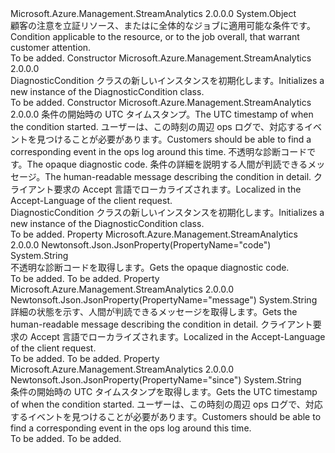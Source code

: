 <Type Name="DiagnosticCondition" FullName="Microsoft.Azure.Management.StreamAnalytics.Models.DiagnosticCondition">
  <TypeSignature Language="C#" Value="public class DiagnosticCondition" />
  <TypeSignature Language="ILAsm" Value=".class public auto ansi beforefieldinit DiagnosticCondition extends System.Object" />
  <TypeSignature Language="DocId" Value="T:Microsoft.Azure.Management.StreamAnalytics.Models.DiagnosticCondition" />
  <TypeSignature Language="VB.NET" Value="Public Class DiagnosticCondition" />
  <TypeSignature Language="F#" Value="type DiagnosticCondition = class" />
  <AssemblyInfo>
    <AssemblyName>Microsoft.Azure.Management.StreamAnalytics</AssemblyName>
    <AssemblyVersion>2.0.0.0</AssemblyVersion>
  </AssemblyInfo>
  <Base>
    <BaseTypeName>System.Object</BaseTypeName>
  </Base>
  <Interfaces />
  <Docs>
    <summary>
            <span data-ttu-id="f78ca-101">顧客の注意を立証リソース、またはに全体的なジョブに適用可能な条件です。</span><span class="sxs-lookup"><span data-stu-id="f78ca-101">Condition applicable to the resource, or to the job overall, that warrant customer attention.</span></span>
            </summary>
    <remarks>To be added.</remarks>
  </Docs>
  <Members>
    <Member MemberName=".ctor">
      <MemberSignature Language="C#" Value="public DiagnosticCondition ();" />
      <MemberSignature Language="ILAsm" Value=".method public hidebysig specialname rtspecialname instance void .ctor() cil managed" />
      <MemberSignature Language="DocId" Value="M:Microsoft.Azure.Management.StreamAnalytics.Models.DiagnosticCondition.#ctor" />
      <MemberSignature Language="VB.NET" Value="Public Sub New ()" />
      <MemberType>Constructor</MemberType>
      <AssemblyInfo>
        <AssemblyName>Microsoft.Azure.Management.StreamAnalytics</AssemblyName>
        <AssemblyVersion>2.0.0.0</AssemblyVersion>
      </AssemblyInfo>
      <Parameters />
      <Docs>
        <summary>
            <span data-ttu-id="f78ca-102">DiagnosticCondition クラスの新しいインスタンスを初期化します。</span><span class="sxs-lookup"><span data-stu-id="f78ca-102">Initializes a new instance of the DiagnosticCondition class.</span></span>
            </summary>
        <remarks>To be added.</remarks>
      </Docs>
    </Member>
    <Member MemberName=".ctor">
      <MemberSignature Language="C#" Value="public DiagnosticCondition (string since = null, string code = null, string message = null);" />
      <MemberSignature Language="ILAsm" Value=".method public hidebysig specialname rtspecialname instance void .ctor(string since, string code, string message) cil managed" />
      <MemberSignature Language="DocId" Value="M:Microsoft.Azure.Management.StreamAnalytics.Models.DiagnosticCondition.#ctor(System.String,System.String,System.String)" />
      <MemberSignature Language="VB.NET" Value="Public Sub New (Optional since As String = null, Optional code As String = null, Optional message As String = null)" />
      <MemberSignature Language="F#" Value="new Microsoft.Azure.Management.StreamAnalytics.Models.DiagnosticCondition : string * string * string -&gt; Microsoft.Azure.Management.StreamAnalytics.Models.DiagnosticCondition" Usage="new Microsoft.Azure.Management.StreamAnalytics.Models.DiagnosticCondition (since, code, message)" />
      <MemberType>Constructor</MemberType>
      <AssemblyInfo>
        <AssemblyName>Microsoft.Azure.Management.StreamAnalytics</AssemblyName>
        <AssemblyVersion>2.0.0.0</AssemblyVersion>
      </AssemblyInfo>
      <Parameters>
        <Parameter Name="since" Type="System.String" />
        <Parameter Name="code" Type="System.String" />
        <Parameter Name="message" Type="System.String" />
      </Parameters>
      <Docs>
        <param name="since"><span data-ttu-id="f78ca-103">条件の開始時の UTC タイムスタンプ。</span><span class="sxs-lookup"><span data-stu-id="f78ca-103">The UTC timestamp of when the condition started.</span></span> <span data-ttu-id="f78ca-104">ユーザーは、この時刻の周辺 ops ログで、対応するイベントを見つけることが必要があります。</span><span class="sxs-lookup"><span data-stu-id="f78ca-104">Customers should be able to find a corresponding event in the ops log around this time.</span></span></param>
        <param name="code"><span data-ttu-id="f78ca-105">不透明な診断コードです。</span><span class="sxs-lookup"><span data-stu-id="f78ca-105">The opaque diagnostic code.</span></span></param>
        <param name="message"><span data-ttu-id="f78ca-106">条件の詳細を説明する人間が判読できるメッセージ。</span><span class="sxs-lookup"><span data-stu-id="f78ca-106">The human-readable message describing the condition in detail.</span></span> <span data-ttu-id="f78ca-107">クライアント要求の Accept 言語でローカライズされます。</span><span class="sxs-lookup"><span data-stu-id="f78ca-107">Localized in the Accept-Language of the client request.</span></span></param>
        <summary>
            <span data-ttu-id="f78ca-108">DiagnosticCondition クラスの新しいインスタンスを初期化します。</span><span class="sxs-lookup"><span data-stu-id="f78ca-108">Initializes a new instance of the DiagnosticCondition class.</span></span>
            </summary>
        <remarks>To be added.</remarks>
      </Docs>
    </Member>
    <Member MemberName="Code">
      <MemberSignature Language="C#" Value="public string Code { get; }" />
      <MemberSignature Language="ILAsm" Value=".property instance string Code" />
      <MemberSignature Language="DocId" Value="P:Microsoft.Azure.Management.StreamAnalytics.Models.DiagnosticCondition.Code" />
      <MemberSignature Language="VB.NET" Value="Public ReadOnly Property Code As String" />
      <MemberSignature Language="F#" Value="member this.Code : string" Usage="Microsoft.Azure.Management.StreamAnalytics.Models.DiagnosticCondition.Code" />
      <MemberType>Property</MemberType>
      <AssemblyInfo>
        <AssemblyName>Microsoft.Azure.Management.StreamAnalytics</AssemblyName>
        <AssemblyVersion>2.0.0.0</AssemblyVersion>
      </AssemblyInfo>
      <Attributes>
        <Attribute>
          <AttributeName>Newtonsoft.Json.JsonProperty(PropertyName="code")</AttributeName>
        </Attribute>
      </Attributes>
      <ReturnValue>
        <ReturnType>System.String</ReturnType>
      </ReturnValue>
      <Docs>
        <summary>
            <span data-ttu-id="f78ca-109">不透明な診断コードを取得します。</span><span class="sxs-lookup"><span data-stu-id="f78ca-109">Gets the opaque diagnostic code.</span></span>
            </summary>
        <value>To be added.</value>
        <remarks>To be added.</remarks>
      </Docs>
    </Member>
    <Member MemberName="Message">
      <MemberSignature Language="C#" Value="public string Message { get; }" />
      <MemberSignature Language="ILAsm" Value=".property instance string Message" />
      <MemberSignature Language="DocId" Value="P:Microsoft.Azure.Management.StreamAnalytics.Models.DiagnosticCondition.Message" />
      <MemberSignature Language="VB.NET" Value="Public ReadOnly Property Message As String" />
      <MemberSignature Language="F#" Value="member this.Message : string" Usage="Microsoft.Azure.Management.StreamAnalytics.Models.DiagnosticCondition.Message" />
      <MemberType>Property</MemberType>
      <AssemblyInfo>
        <AssemblyName>Microsoft.Azure.Management.StreamAnalytics</AssemblyName>
        <AssemblyVersion>2.0.0.0</AssemblyVersion>
      </AssemblyInfo>
      <Attributes>
        <Attribute>
          <AttributeName>Newtonsoft.Json.JsonProperty(PropertyName="message")</AttributeName>
        </Attribute>
      </Attributes>
      <ReturnValue>
        <ReturnType>System.String</ReturnType>
      </ReturnValue>
      <Docs>
        <summary>
            <span data-ttu-id="f78ca-110">詳細の状態を示す、人間が判読できるメッセージを取得します。</span><span class="sxs-lookup"><span data-stu-id="f78ca-110">Gets the human-readable message describing the condition in detail.</span></span>
            <span data-ttu-id="f78ca-111">クライアント要求の Accept 言語でローカライズされます。</span><span class="sxs-lookup"><span data-stu-id="f78ca-111">Localized in the Accept-Language of the client request.</span></span>
            </summary>
        <value>To be added.</value>
        <remarks>To be added.</remarks>
      </Docs>
    </Member>
    <Member MemberName="Since">
      <MemberSignature Language="C#" Value="public string Since { get; }" />
      <MemberSignature Language="ILAsm" Value=".property instance string Since" />
      <MemberSignature Language="DocId" Value="P:Microsoft.Azure.Management.StreamAnalytics.Models.DiagnosticCondition.Since" />
      <MemberSignature Language="VB.NET" Value="Public ReadOnly Property Since As String" />
      <MemberSignature Language="F#" Value="member this.Since : string" Usage="Microsoft.Azure.Management.StreamAnalytics.Models.DiagnosticCondition.Since" />
      <MemberType>Property</MemberType>
      <AssemblyInfo>
        <AssemblyName>Microsoft.Azure.Management.StreamAnalytics</AssemblyName>
        <AssemblyVersion>2.0.0.0</AssemblyVersion>
      </AssemblyInfo>
      <Attributes>
        <Attribute>
          <AttributeName>Newtonsoft.Json.JsonProperty(PropertyName="since")</AttributeName>
        </Attribute>
      </Attributes>
      <ReturnValue>
        <ReturnType>System.String</ReturnType>
      </ReturnValue>
      <Docs>
        <summary>
            <span data-ttu-id="f78ca-112">条件の開始時の UTC タイムスタンプを取得します。</span><span class="sxs-lookup"><span data-stu-id="f78ca-112">Gets the UTC timestamp of when the condition started.</span></span> <span data-ttu-id="f78ca-113">ユーザーは、この時刻の周辺 ops ログで、対応するイベントを見つけることが必要があります。</span><span class="sxs-lookup"><span data-stu-id="f78ca-113">Customers should be able to find a corresponding event in the ops log around this time.</span></span>
            </summary>
        <value>To be added.</value>
        <remarks>To be added.</remarks>
      </Docs>
    </Member>
  </Members>
</Type>